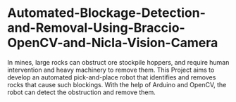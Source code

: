 # Automated-Blockage-Detection-and-Removal-Using-Braccio-OpenCV-and-Nicla-Vision-Camera
 In mines, large rocks can obstruct ore stockpile hoppers, and require  human intervention and heavy machinery to remove them. This Project  aims to develop an automated pick-and-place robot that identifies and  removes rocks that cause such blockings. With the help of Arduino and  OpenCV, the robot can detect the obstruction and remove them. 
